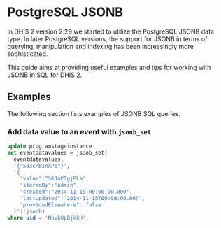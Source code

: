 # PostgreSQL JSONB

In DHIS 2 version 2.29 we started to utilize the PostgreSQL JSONB data type. In later PostgreSQL versions, the support for JSONB in terms of querying, manipulation and indexing has been increasingly more sophisticated.

This guide aims at providing useful examples and tips for working with JSONB in SQL for DHIS 2.

## Examples

The following section lists examples of JSONB SQL queries.

### Add data value to an event with `jsonb_set`

```sql
update programstageinstance
set eventdatavalues = jsonb_set(
  eventdatavalues,
  '{"S33cRBsnXPo"}',
  '{
    "value":"SKJoPDgjELa", 
    "storedBy":"admin", 
    "created":"2014-11-15T00:00:00.000", 
    "lastUpdated":"2014-11-15T00:00:00.000", 
    "providedElsewhere": false
  }'::jsonb)
where uid = 'NkvkOpBjkkH';
```
